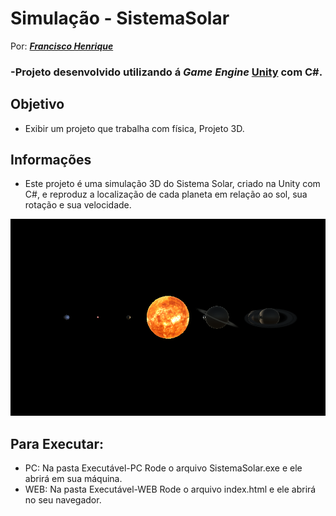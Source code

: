 # Simulação - SistemaSolar
Por: [***Francisco Henrique***](https://www.linkedin.com/in/francisco-henrique-010912189)

### -Projeto desenvolvido utilizando á *Game Engine* [Unity](https://unity.com/) com C#.

## Objetivo
- Exibir um projeto que trabalha com física, Projeto 3D.

## Informações
- Este projeto é uma simulação 3D do Sistema Solar, criado na Unity com C#, e reproduz a localização de cada planeta em relação ao sol, sua rotação e sua velocidade.

![Sistema Solar 3D](Imagens-ReadMe/SistemaSolar.PNG)

## Para Executar:
* PC: Na pasta Executável-PC Rode o arquivo SistemaSolar.exe e ele abrirá em sua máquina.
* WEB: Na pasta Executável-WEB Rode o arquivo index.html e ele abrirá no seu navegador.
